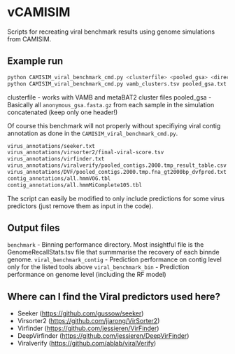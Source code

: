 # vCAMISIM 

Scripts for recreating viral benchmark results using genome simulations from CAMISIM. 

## Example run 
```bash
python CAMISIM_viral_benchmark_cmd.py <clusterfile> <pooled_gsa> <directoryout>
python CAMISIM_viral_benchmark_cmd.py vamb_clusters.tsv pooled_gsa.txt cami_benchmark
```
clusterfile - works with VAMB and metaBAT2 cluster files 
pooled_gsa - Basically all `anonymous_gsa.fasta.gz` from each sample in the simulation concatenated (keep only one header!)

Of course this benchmark will not properly without specifiying viral contig annotation as done in the `CAMISIM_viral_benchmark_cmd.py`. 
```bash 
virus_annotations/seeker.txt
virus_annotations/virsorter2/final-viral-score.tsv
virus_annotations/virfinder.txt
virus_annotations/viralverify/pooled_contigs.2000.tmp_result_table.csv
virus_annotations/DVF/pooled_contigs.2000.tmp.fna_gt2000bp_dvfpred.txt
contig_annotations/all.hmmVOG.tbl
contig_annotations/all.hmmMiComplete105.tbl
```
The script can easily be modified to only include predictions for some virus predictors (just remove them as input in the code).

## Output files
`benchmark` - Binning performance directory. Most insightful file is  the GenomeRecallStats.tsv file that summmarise the recovery of each binnde genome.
`viral_benchmark_contig` -  Prediction performance on contig level only for the listed tools above
`viral_benchmark_bin` - Prediction performance on genome level (including the RF model)


## Where can I find the Viral predictors used here? 

- Seeker (https://github.com/gussow/seeker)
- Virsorter2 (https://github.com/jiarong/VirSorter2)
- Virfinder (https://github.com/jessieren/VirFinder)
- DeepVirfinder (https://github.com/jessieren/DeepVirFinder)
- Viralverify (https://github.com/ablab/viralVerify)
 
